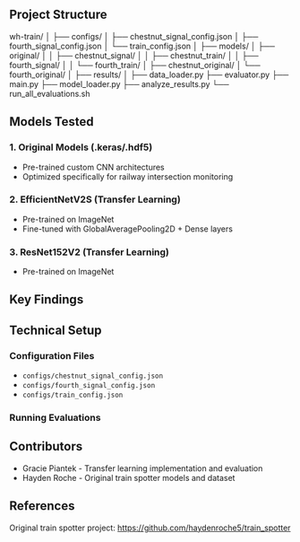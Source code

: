 ## Project Structure

wh-train/
│
├── configs/
│   ├── chestnut_signal_config.json
│   ├── fourth_signal_config.json
│   └── train_config.json
│
├── models/
│   ├── original/
│   │   ├── chestnut_signal/
│   │   ├── chestnut_train/
│   │   ├── fourth_signal/
│   │   └── fourth_train/
│   ├── chestnut_original/
│   └── fourth_original/
│
├── results/
│
├── data_loader.py
├── evaluator.py
├── main.py
├── model_loader.py
├── analyze_results.py
└── run_all_evaluations.sh

## Models Tested

### 1. Original Models (.keras/.hdf5)
- Pre-trained custom CNN architectures
- Optimized specifically for railway intersection monitoring

### 2. EfficientNetV2S (Transfer Learning)
- Pre-trained on ImageNet
- Fine-tuned with GlobalAveragePooling2D + Dense layers

### 3. ResNet152V2 (Transfer Learning)  
- Pre-trained on ImageNet

## Key Findings


## Technical Setup


### Configuration Files
- `configs/chestnut_signal_config.json`
- `configs/fourth_signal_config.json`
- `configs/train_config.json` 

### Running Evaluations



## Contributors

* Gracie Piantek - Transfer learning implementation and evaluation
* Hayden Roche - Original train spotter models and dataset

## References

Original train spotter project: https://github.com/haydenroche5/train_spotter